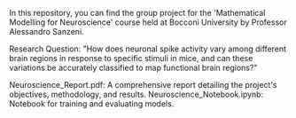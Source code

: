 In this repository, you can find the group project for the 'Mathematical Modelling for Neuroscience' course held at Bocconi University by Professor Alessandro Sanzeni.

Research Question: "How does neuronal spike activity vary among different brain regions in response to specific stimuli in mice, and can these variations be accurately classified to map functional brain regions?"

Neuroscience_Report.pdf: A comprehensive report detailing the project's objectives, methodology, and results.
Neuroscience_Notebook.ipynb: Notebook for training and evaluating models.
